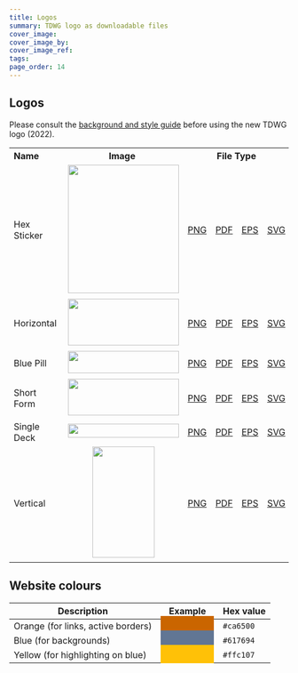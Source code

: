 ```yaml
---
title: Logos
summary: TDWG logo as downloadable files
cover_image:
cover_image_by:
cover_image_ref:
tags:
page_order: 14
---
```


## Logos

Please consult the [background and style guide](https://static.tdwg.org/logo/tdwg-2022-logo-documentation.pdf) before using the new TDWG logo (2022).




<table>
<tbody>
<tr>
<th style="width: 201px; text-align: left;">Name</th>
<th style="width: 435px; text-align: center;">Image</th>
<th style="width: 435px; text-align: center;" colspan="4">File Type</th>
</tr>
<tr>
<td style="width: 201px; vertical-align: middle;">Hex Sticker</td>
<td style="width: 94px; text-align: center; vertical-align: middle;">&nbsp;<img src="https://static.tdwg.org/logo/Colour/PNG/TDWG-Logo_Hex-Sticker_frame_blue.png" alt="" width="200" height="231" /></td>
<td style="width: 60px; text-align: center; vertical-align: middle;"><a href="https://static.tdwg.org/logo/Colour/PNG/TDWG-Logo_Hex-Sticker_frame_blue.png">PNG</a></td>
<td style="width: 60px; text-align: center; vertical-align: middle;"><a href="https://static.tdwg.org/logo/Colour/PDF/TDWG-Logo_Hex-Sticker_frame_blue.pdf">PDF</a></td>
<td style="width: 60px; text-align: center; vertical-align: middle;"><a href="https://static.tdwg.org/logo/Colour/EPS/TDWG-Logo_Hex-Sticker_frame_blue.eps">EPS</a></td>
<td style="width: 60px; text-align: center; vertical-align: middle;"><a href="https://static.tdwg.org/logo/Colour/SVG/TDWG-Logo_Hex-Sticker_frame_blue.svg">SVG</a></td>
</tr>
<tr>
<td style="width: 201px;  vertical-align: middle;">Horizontal</td>
<td style="width: 94px; text-align: center;  vertical-align: middle;  vertical-align: middle;">&nbsp;<img src="https://static.tdwg.org/logo/Colour/PNG/TDWG-Logo_horizontal.png" alt="" width="200" height="84" /></td>
<td style="width: 60px; text-align: center;  vertical-align: middle;"><a href="https://static.tdwg.org/logo/Colour/PNG/TDWG-Logo_horizontal.png">PNG</a></td>
<td style="width: 60px; text-align: center;  vertical-align: middle;"><a href="https://static.tdwg.org/logo/Colour/PDF/TDWG-Logo_horizontal.pdf">PDF</a></td>
<td style="width: 60px; text-align: center;  vertical-align: middle;"><a href="https://static.tdwg.org/logo/Colour/EPS/TDWG-Logo_horizontal.eps">EPS</a></td>
<td style="width: 60px; text-align: center;  vertical-align: middle;"><a href="https://static.tdwg.org/logo/Colour/SVG/TDWG-Logo_horizontal.svg">SVG</a></td>
</tr>
<tr>
<td style="width: 201px;  vertical-align: middle;">Blue Pill</td>
<td style="width: 94px; text-align: center;  vertical-align: middle;">&nbsp;<img src="https://static.tdwg.org/logo/Colour/PNG/TDWG-Logo_Pill.png" alt="" width="200" height="40" /></td>
<td style="width: 60px; text-align: center;  vertical-align: middle;"><a href="https://static.tdwg.org/logo/Colour/PNG/TDWG-Logo_Pill.png">PNG</a></td>
<td style="width: 60px; text-align: center;  vertical-align: middle;"><a href="https://static.tdwg.org/logo/Colour/PDF/TDWG-Logo_Pill.pdf">PDF</a></td>
<td style="width: 60px; text-align: center;  vertical-align: middle;"><a href="https://static.tdwg.org/logo/Colour/EPS/TDWG-Logo_Pill.eps">EPS</a></td>
<td style="width: 60px; text-align: center;  vertical-align: middle;"><a href="https://static.tdwg.org/logo/Colour/SVG/TDWG-Logo_Pill.svg">SVG</a></td>
</tr>
<tr>
<td style="width: 201px;  vertical-align: middle;">Short Form</td>
<td style="width: 94px; text-align: center;  vertical-align: middle;">&nbsp;<img src="https://static.tdwg.org/logo/Colour/PNG/TDWG-Logo_Short-Form.png" alt="" width="200" height="66" /></td>
<td style="width: 60px; text-align: center;  vertical-align: middle;"><a href="https://static.tdwg.org/logo/Colour/PNG/TDWG-Logo_Short-Form.png">PNG</a></td>
<td style="width: 60px; text-align: center;  vertical-align: middle;"><a href="https://static.tdwg.org/logo/Colour/PDF/TDWG-Logo_Short-Form.pdf">PDF</a></td>
<td style="width: 60px; text-align: center;  vertical-align: middle;"><a href="https://static.tdwg.org/logo/Colour/EPS/TDWG-Logo_Short-Form.eps">EPS</a></td>
<td style="width: 60px; text-align: center;  vertical-align: middle;"><a href="https://static.tdwg.org/logo/Colour/SVG/TDWG-Logo_Short-Form.svg">SVG</a></td>
</tr>
<tr>
<td style="width: 201px;  vertical-align: middle;">Single Deck</td>
<td style="width: 94px; text-align: center;  vertical-align: middle;">&nbsp;<img src="https://static.tdwg.org/logo/Colour/PNG/TDWG-Logo_Single-Deck.png" alt="" width="200" height="25" /></td>
<td style="width: 60px; text-align: center;  vertical-align: middle;"><a href="https://static.tdwg.org/logo/Colour/PNG/TDWG-Logo_Single-Deck.png">PNG</a></td>
<td style="width: 60px; text-align: center;  vertical-align: middle;"><a href="https://static.tdwg.org/logo/Colour/PDF/TDWG-Logo_Single-Deck.pdf">PDF</a></td>
<td style="width: 60px; text-align: center;  vertical-align: middle;"><a href="https://static.tdwg.org/logo/Colour/EPS/TDWG-Logo_Single-Deck.eps">EPS</a></td>
<td style="width: 60px; text-align: center;  vertical-align: middle;"><a href="https://static.tdwg.org/logo/Colour/SVG/TDWG-Logo_Single-Deck.svg">SVG</a></td>
</tr>
<tr>
<td style="width: 201px;  vertical-align: middle;">Vertical</td>
<td style="width: 94px; text-align: center;  vertical-align: middle;">&nbsp;<img src="https://static.tdwg.org/logo/Colour/PNG/TDWG-Logo_vertical.png" alt="" width="112" height="200" /></td>
<td style="width: 60px; text-align: center;  vertical-align: middle;"><a href="https://static.tdwg.org/logo/Colour/PNG/TDWG-Logo_vertical.png">PNG</a></td>
<td style="width: 60px; text-align: center;  vertical-align: middle;"><a href="https://static.tdwg.org/logo/Colour/PDF/TDWG-Logo_vertical.pdf">PDF</a></td>
<td style="width: 60px; text-align: center;  vertical-align: middle;"><a href="https://static.tdwg.org/logo/Colour/EPS/TDWG-Logo_vertical.eps">EPS</a></td>
<td style="width: 60px; text-align: center;  vertical-align: middle;"><a href="https://static.tdwg.org/logo/Colour/SVG/TDWG-Logo_vertical.svg">SVG</a></td>
</tr>
</tbody>
</table>

## Website colours

Description | Example | Hex value
--- | --- | ---
Orange (for links, active borders) | <span style="background-color: #ca6500; padding: 0.5rem 3rem;"></span> | `#ca6500`
Blue (for backgrounds) | <span style="background-color: #617694; padding: 0.5rem 3rem;"></span> | `#617694`
Yellow (for highlighting on blue) | <span style="background-color: #ffc107; padding: 0.5rem 3rem;"></span> | `#ffc107`
